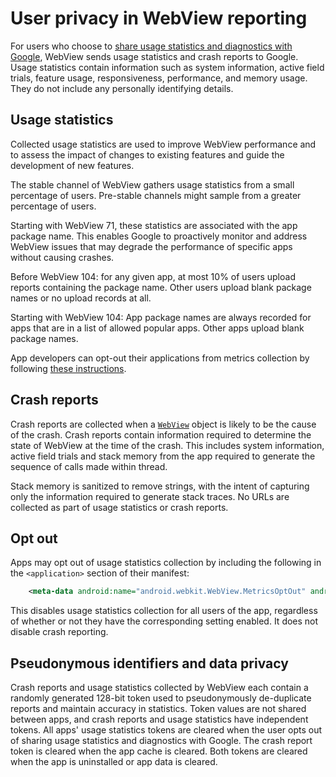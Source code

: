 # User privacy in WebView reporting

For users who choose to [share usage statistics and diagnostics with Google](https://support.google.com/accounts/answer/6078260), WebView sends usage statistics and crash reports to Google. Usage statistics contain information such as system information, active field trials, feature usage, responsiveness, performance, and memory usage. They do not include any personally identifying details.

Usage statistics
----------------

Collected usage statistics are used to improve WebView performance and to assess the impact of changes to existing features and guide the development of new features.

The stable channel of WebView gathers usage statistics from a small percentage of users. Pre-stable channels might sample from a greater percentage of users.

Starting with WebView 71, these statistics are associated with the app package name. This enables Google to proactively monitor and address WebView issues that may degrade the performance of specific apps without causing crashes.

Before WebView 104: for any given app, at most 10% of users upload reports containing the package name. Other users upload blank package names or no upload records at all.

Starting with WebView 104: App package names are always recorded for apps that are in a list of allowed popular apps. Other apps upload blank package names.

App developers can opt-out their applications from metrics collection by following [these instructions](https://developer.android.com/develop/ui/views/layout/webapps/managing-webview#metrics).

Crash reports
-------------

Crash reports are collected when a [`WebView`](https://developer.android.com/reference/android/webkit/WebView) object is likely to be the cause of the crash. Crash reports contain information required to determine the state of WebView at the time of the crash. This includes system information, active field trials and stack memory from the app required to generate the sequence of calls made within thread.

Stack memory is sanitized to remove strings, with the intent of capturing only the information required to generate stack traces. No URLs are collected as part of usage statistics or crash reports.

Opt out
-------

Apps may opt out of usage statistics collection by including the following in the `<application>` section of their manifest:

```xml
    <meta-data android:name="android.webkit.WebView.MetricsOptOut" android:value="true" />
```

This disables usage statistics collection for all users of the app, regardless of whether or not they have the corresponding setting enabled. It does not disable crash reporting.

Pseudonymous identifiers and data privacy
-----------------------------------------

Crash reports and usage statistics collected by WebView each contain a randomly generated 128-bit token used to pseudonymously de-duplicate reports and maintain accuracy in statistics. Token values are not shared between apps, and crash reports and usage statistics have independent tokens. All apps' usage statistics tokens are cleared when the user opts out of sharing usage statistics and diagnostics with Google. The crash report token is cleared when the app cache is cleared. Both tokens are cleared when the app is uninstalled or app data is cleared.

